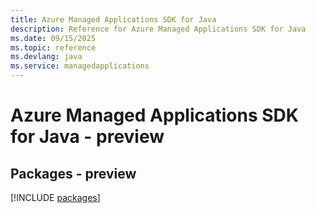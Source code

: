 ```yaml
---
title: Azure Managed Applications SDK for Java
description: Reference for Azure Managed Applications SDK for Java
ms.date: 09/15/2025
ms.topic: reference
ms.devlang: java
ms.service: managedapplications
---
```

# Azure Managed Applications SDK for Java - preview
## Packages - preview
[!INCLUDE [packages](managed-applications-index.md)]